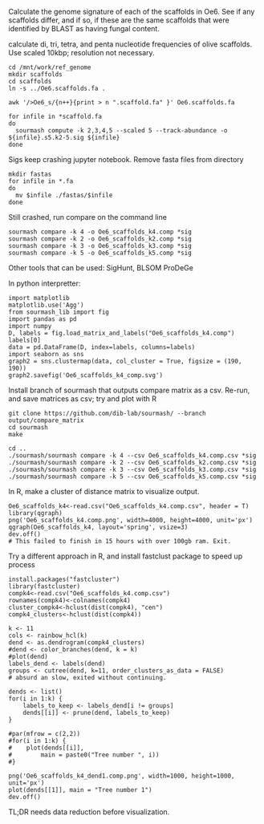 Calculate the genome signature of each of the scaffolds in Oe6. See if any scaffolds differ, and if so, if these are the same scaffolds that were identified by BLAST as having fungal content.

calculate di, tri, tetra, and penta nucleotide frequencies of olive scaffolds. Use scaled 10kbp; resolution not necessary.
```
cd /mnt/work/ref_genome
mkdir scaffolds
cd scaffolds
ln -s ../Oe6.scaffolds.fa .

awk '/>Oe6_s/{n++}{print > n ".scaffold.fa" }' Oe6.scaffolds.fa

for infile in *scaffold.fa
do
  sourmash compute -k 2,3,4,5 --scaled 5 --track-abundance -o ${infile}.s5.k2-5.sig ${infile}
done
```

Sigs keep crashing jupyter notebook. Remove fasta files from directory
```
mkdir fastas
for infile in *.fa
do
  mv $infile ./fastas/$infile
done
```

Still crashed, run compare on the command line
```
sourmash compare -k 4 -o Oe6_scaffolds_k4.comp *sig
sourmash compare -k 2 -o Oe6_scaffolds_k2.comp *sig
sourmash compare -k 3 -o Oe6_scaffolds_k3.comp *sig
sourmash compare -k 5 -o Oe6_scaffolds_k5.comp *sig
```


Other tools that can be used: SigHunt, BLSOM ProDeGe


In python interpretter:
```
import matplotlib
matplotlib.use('Agg')
from sourmash_lib import fig
import pandas as pd
import numpy
D, labels = fig.load_matrix_and_labels("Oe6_scaffolds_k4.comp")
labels[0]
data = pd.DataFrame(D, index=labels, columns=labels)
import seaborn as sns
graph2 = sns.clustermap(data, col_cluster = True, figsize = (190, 190))
graph2.savefig('Oe6_scaffolds_k4_comp.svg')
```

Install branch of sourmash that outputs compare matrix as a csv. Re-run, and save matrices as csv; try and plot with R
```
git clone https://github.com/dib-lab/sourmash/ --branch output/compare_matrix
cd sourmash
make

cd ..
./sourmash/sourmash compare -k 4 --csv Oe6_scaffolds_k4.comp.csv *sig
./sourmash/sourmash compare -k 2 --csv Oe6_scaffolds_k2.comp.csv *sig
./sourmash/sourmash compare -k 3 --csv Oe6_scaffolds_k3.comp.csv *sig
./sourmash/sourmash compare -k 5 --csv Oe6_scaffolds_k5.comp.csv *sig
```

In R, make a cluster of distance matrix to visualize output.
```
Oe6_scaffolds_k4<-read.csv("Oe6_scaffolds_k4.comp.csv", header = T)
library(qgraph)
png('Oe6_scaffolds_k4.comp.png', width=4000, height=4000, unit='px')
qgraph(Oe6_scaffolds_k4, layout='spring', vsize=3)
dev.off()
# This failed to finish in 15 hours with over 100gb ram. Exit.
```
Try a different approach in R, and install fastclust package to speed up process
```
install.packages("fastcluster")
library(fastcluster)
compk4<-read.csv("Oe6_scaffolds_k4.comp.csv")
rownames(compk4)<-colnames(compk4)
cluster_compk4<-hclust(dist(compk4), "cen")
compk4_clusters<-hclust(dist(compk4))
```

```
k <- 11
cols <- rainbow_hcl(k)
dend <- as.dendrogram(compk4_clusters)
#dend <- color_branches(dend, k = k)
#plot(dend)
labels_dend <- labels(dend)
groups <- cutree(dend, k=11, order_clusters_as_data = FALSE)
# absurd an slow, exited without continuing.

dends <- list()
for(i in 1:k) {
    labels_to_keep <- labels_dend[i != groups]
    dends[[i]] <- prune(dend, labels_to_keep)
}

#par(mfrow = c(2,2))
#for(i in 1:k) {
#    plot(dends[[i]],
#        main = paste0("Tree number ", i))
#}

png('Oe6_scaffolds_k4_dend1.comp.png', width=1000, height=1000, unit='px')
plot(dends[[1]], main = "Tree number 1")
dev.off()
```

TL;DR needs data reduction before visualization.
